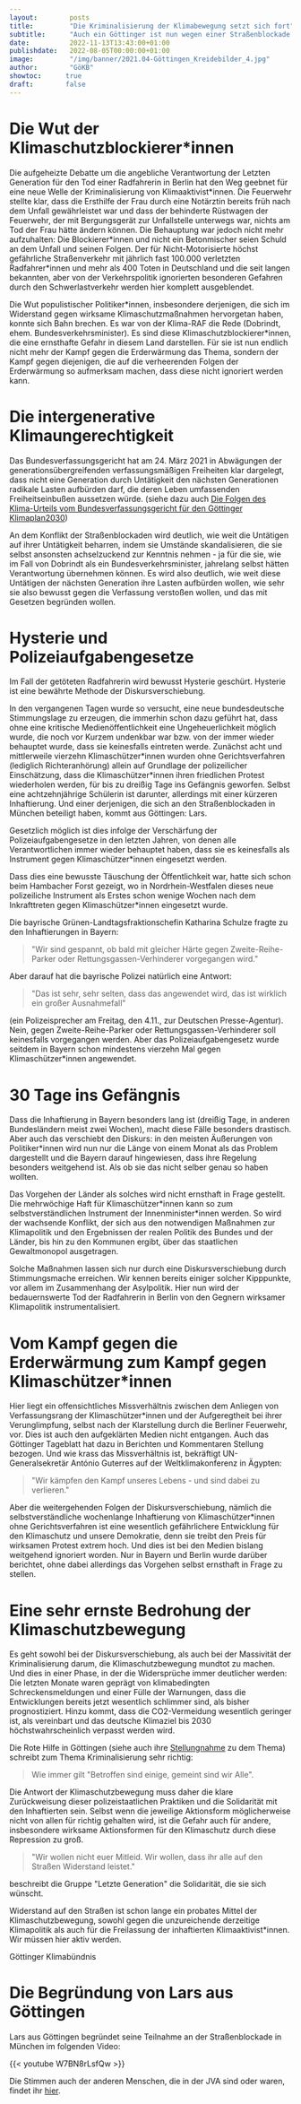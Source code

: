```yaml
---
layout:        posts
title:         "Die Kriminalisierung der Klimabewegung setzt sich fort"
subtitle:      "Auch ein Göttinger ist nun wegen einer Straßenblockade im Gefängnis"
date:          2022-11-13T13:43:00+01:00
publishdate:   2022-08-05T00:00:00+01:00
image:         "/img/banner/2021.04-Göttingen_Kreidebilder_4.jpg"
author:        "GöKB"
showtoc:      true
draft:        false
---
```


# Die Wut der Klimaschutzblockierer\*innen

Die aufgeheizte Debatte um die angebliche Verantwortung der Letzten Generation für den Tod einer Radfahrerin in Berlin hat den Weg geebnet für eine neue Welle der Kriminalisierung von Klimaaktivist\*innen. Die Feuerwehr stellte klar, dass die Ersthilfe der Frau durch eine Notärztin bereits früh nach dem Unfall gewährleistet war und dass der behinderte Rüstwagen der Feuerwehr, der mit Bergungsgerät zur Unfallstelle unterwegs war, nichts am Tod der Frau hätte ändern können. Die Behauptung war jedoch nicht mehr aufzuhalten: Die Blockierer\*innen und nicht ein Betonmischer seien Schuld an dem Unfall und seinen Folgen. Der für Nicht-Motorisierte höchst gefährliche Straßenverkehr mit jährlich fast 100.000 verletzten Radfahrer\*innen und mehr als 400 Toten in Deutschland und die seit langen bekannten, aber von der Verkehrspolitik ignorierten besonderen Gefahren durch den Schwerlastverkehr werden hier komplett ausgeblendet.

Die Wut populistischer Politiker\*innen, insbesondere derjenigen, die sich im
Widerstand gegen wirksame Klimaschutzmaßnahmen
hervorgetan haben, konnte sich Bahn brechen. Es war von der Klima-RAF
die Rede (Dobrindt, ehem. Bundesverkehrsminister).
Es sind diese Klimaschutzblockierer\*innen,
die eine ernsthafte Gefahr in diesem Land darstellen. Für sie ist nun
endlich nicht mehr der Kampf gegen die Erderwärmung das Thema, sondern
der Kampf gegen diejenigen, die auf die verheerenden Folgen der
Erderwärmung so aufmerksam machen, dass diese nicht
ignoriert werden kann.

# Die intergenerative Klimaungerechtigkeit

Das Bundesverfassungsgericht hat am 24. März 2021 in Abwägungen der generationsübergreifenden verfassungsmäßigen Freiheiten klar dargelegt, dass nicht eine Generation durch Untätigkeit den nächsten Generationen radikale Lasten aufbürden darf, die deren Leben umfassenden Freiheitseinbußen aussetzen würde. (siehe dazu auch [Die Folgen des Klima-Urteils vom Bundesverfassungsgericht für den Göttinger Klimaplan2030](/post/2021-05-04-pm-bundesverfassungsgericht-klimaschutzgesetz/))

An dem Konflikt der Straßenblockaden wird deutlich, wie weit die Untätigen auf ihrer Untätigkeit beharren, indem sie Umstände skandalisieren, die sie selbst
ansonsten achselzuckend zur Kenntnis nehmen - ja für die sie, wie im Fall von Dobrindt als ein Bundesverkehrsminister, jahrelang selbst hätten Verantwortung übernehmen können. Es wird also deutlich, wie weit diese Untätigen der nächsten Generation ihre Lasten aufbürden wollen, wie sehr sie also bewusst gegen die Verfassung verstoßen wollen, und das mit Gesetzen begründen wollen.

# Hysterie und Polizeiaufgabengesetze

Im Fall der getöteten Radfahrerin wird bewusst Hysterie geschürt. Hysterie ist eine bewährte Methode der Diskursverschiebung. 

In den vergangenen Tagen wurde so versucht, eine neue bundesdeutsche
Stimmungslage zu erzeugen, die immerhin schon dazu geführt hat, dass
ohne eine kritische Medienöffentlichkeit eine Ungeheuerlichkeit möglich
wurde, die noch vor Kurzem undenkbar war bzw. von der immer wieder
behauptet wurde, dass sie keinesfalls eintreten werde. Zunächst acht und
mittlerweile vierzehn Klimaschützer\*innen wurden ohne Gerichtsverfahren
(lediglich Richteranhörung) allein auf Grundlage der polizeilicher
Einschätzung, dass die Klimaschützer\*innen ihren friedlichen Protest
wiederholen werden, für bis zu dreißig Tage ins Gefängnis geworfen.
Selbst eine achtzehnjährige Schülerin ist darunter, allerdings mit einer kürzeren Inhaftierung. Und einer derjenigen, die sich an den
Straßenblockaden in München beteiligt haben, kommt aus Göttingen: Lars.

Gesetzlich möglich ist dies infolge der Verschärfung der
Polizeiaufgabengesetze in den letzten Jahren, von denen alle Verantwortlichen
immer wieder behauptet haben, dass sie es keinesfalls als Instrument gegen
Klimaschützer\*innen eingesetzt werden.

Dass dies eine bewusste Täuschung der Öffentlichkeit war, hatte sich
schon beim Hambacher Forst gezeigt, wo in Nordrhein-Westfalen dieses
neue polizeiliche Instrument als Erstes schon wenige Wochen nach dem
Inkrafttreten gegen Klimaschützer\*innen eingesetzt wurde.

Die bayrische Grünen-Landtagsfraktionschefin Katharina Schulze fragte
zu den Inhaftierungen in Bayern:
> \"Wir sind gespannt, ob bald mit gleicher Härte gegen
Zweite-Reihe-Parker oder Rettungsgassen-Verhinderer vorgegangen wird.\"

Aber darauf hat die bayrische Polizei natürlich eine Antwort:
> \"Das ist
sehr, sehr selten, dass das angewendet wird, das ist wirklich ein großer
Ausnahmefall\"

(ein Polizeisprecher am Freitag, den 4.11., zur Deutschen
Presse-Agentur). Nein, gegen Zweite-Reihe-Parker oder Rettungsgassen-Verhinderer soll keinesfalls vorgegangen werden. Aber das Polizeiaufgabengesetz wurde seitdem in Bayern schon mindestens vierzehn Mal gegen Klimaschützer\*innen angewendet.

# 30 Tage ins Gefängnis

Dass die Inhaftierung in Bayern besonders lang ist (dreißig Tage, in
anderen Bundesländern meist zwei Wochen), macht diese Fälle besonders
drastisch. Aber auch das verschiebt den Diskurs: in den meisten
Äußerungen von Politiker\*innen wird nun nur die Länge von einem Monat als das
Problem dargestellt und die Bayern darauf hingewiesen, dass ihre
Regelung besonders weitgehend ist. Als ob sie das nicht selber genau so
haben wollten.

Das Vorgehen der Länder als solches wird nicht ernsthaft in
Frage gestellt. Die mehrwöchige Haft für Klimaschützer\*innen kann so zum
selbstverständlichen Instrument der Innenminister\*innen werden. So wird der
wachsende Konflikt, der sich aus den notwendigen
Maßnahmen zur Klimapolitik und den Ergebnissen der realen Politik des
Bundes und der Länder, bis hin zu den Kommunen ergibt, über das staatlichen Gewaltmonopol ausgetragen.

Solche Maßnahmen lassen sich nur durch eine
Diskursverschiebung durch Stimmungsmache erreichen. Wir kennen bereits einiger
solcher Kipppunkte, vor allem im Zusammenhang der Asylpolitik. Hier nun
wird der bedauernswerte Tod der
Radfahrerin in Berlin von den Gegnern wirksamer Klimapolitik instrumentalisiert.

# Vom Kampf gegen die Erderwärmung zum Kampf gegen Klimaschützer\*innen

Hier liegt ein offensichtliches Missverhältnis zwischen dem Anliegen
von Verfassungsrang der
Klimaschützer\*innen und der Aufgeregtheit bei ihrer Verunglimpfung, selbst
nach der Klarstellung durch die Berliner Feuerwehr, vor. Dies ist auch
den aufgeklärten Medien nicht entgangen. Auch das Göttinger Tageblatt
hat dazu in Berichten und Kommentaren Stellung bezogen. Und wie krass
das Missverhältnis ist, bekräftigt UN-Generalsekretär António Guterres
auf der Weltklimakonferenz in Ägypten:
> \"Wir kämpfen den Kampf unseres
Lebens - und sind dabei zu verlieren.\"

Aber die weitergehenden Folgen der Diskursverschiebung,
nämlich die selbstverständliche
wochenlange Inhaftierung von Klimaschützer\*innen ohne Gerichtsverfahren ist
eine wesentlich gefährlichere Entwicklung für den Klimaschutz
und unsere Demokratie, denn sie treibt den Preis für wirksamen Protest
extrem hoch. 
Und dies ist bei den Medien bislang
weitgehend ignoriert worden. Nur in Bayern und Berlin wurde darüber
berichtet, ohne dabei allerdings das Vorgehen selbst ernsthaft in Frage zu
stellen.

# Eine sehr ernste Bedrohung der Klimaschutzbewegung

Es geht sowohl bei der Diskursverschiebung, als auch bei der 
Massivität der Kriminalisierung darum, die 
Klimaschutzbewegung mundtot zu machen.
Und dies in einer Phase, in der die Widersprüche immer deutlicher werden: Die letzten Monate waren geprägt von klimabedingten Schreckensmeldungen und einer Fülle der Warnungen, dass die Entwicklungen bereits jetzt wesentlich schlimmer sind, als bisher prognostiziert. Hinzu kommt, dass die CO2-Vermeidung wesentlich geringer ist, als vereinbart und das deutsche Klimaziel bis 2030 höchstwahrscheinlich verpasst werden wird.

Die Rote Hilfe in Göttingen (siehe auch ihre [Stellungnahme](https://rote-hilfe.de/news/bundesvorstand/1211-polizeistaatsmethoden-praeventivhaft-gegen-klima-aktivist-innen-in-bayern) zu dem Thema) schreibt zum Thema Kriminalisierung sehr richtig:
> Wie immer gilt
\"Betroffen sind einige, gemeint sind wir Alle\".

Die Antwort der
Klimaschutzbewegung muss daher die klare Zurückweisung dieser
polizeistaatlichen Praktiken und die Solidarität mit den Inhaftierten
sein. Selbst wenn die jeweilige Aktionsform möglicherweise nicht von
allen für richtig gehalten wird, ist die Gefahr auch für andere,
insbesondere wirksame Aktionsformen für den Klimaschutz durch diese
Repression zu groß.

> "Wir wollen nicht euer Mitleid. Wir wollen, dass ihr alle auf den
Straßen Widerstand leistet.\" 

beschreibt die Gruppe \"Letzte
Generation\" die Solidarität, die sie sich wünscht.

Widerstand auf den Straßen ist schon lange ein probates Mittel der
Klimaschutzbewegung, sowohl gegen die unzureichende derzeitige
Klimapolitik als auch für die Freilassung der inhaftierten
Klimaaktivist\*innen. Wir müssen hier aktiv werden.


Göttinger Klimabündnis

# Die Begründung von Lars aus Göttingen

Lars aus Göttingen begründet seine Teilnahme an der Straßenblockade in München im folgenden Video:
 
{{< youtube W7BN8rLsfQw >}}

Die Stimmen auch der anderen Menschen, die in der JVA sind oder waren, findet ihr
[hier](https://www.youtube.com/@letztegeneration).
